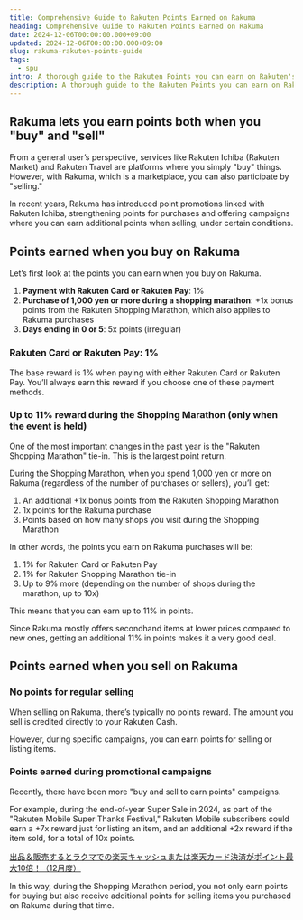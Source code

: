 ```yaml
---
title: Comprehensive Guide to Rakuten Points Earned on Rakuma
heading: Comprehensive Guide to Rakuten Points Earned on Rakuma
date: 2024-12-06T00:00:00.000+09:00
updated: 2024-12-06T00:00:00.000+09:00
slug: rakuma-rakuten-points-guide
tags:
  - spu
intro: A thorough guide to the Rakuten Points you can earn on Rakuten's flea market service, "Rakuma."
description: A thorough guide to the Rakuten Points you can earn on Rakuten's flea market service, "Rakuma."
---
```


## Rakuma lets you earn points both when you "buy" and "sell"

From a general user’s perspective, services like Rakuten Ichiba (Rakuten Market) and Rakuten Travel are platforms where you simply "buy" things. However, with Rakuma, which is a marketplace, you can also participate by "selling."

In recent years, Rakuma has introduced point promotions linked with Rakuten Ichiba, strengthening points for purchases and offering campaigns where you can earn additional points when selling, under certain conditions.

## Points earned when you buy on Rakuma

Let’s first look at the points you can earn when you buy on Rakuma.

1. **Payment with Rakuten Card or Rakuten Pay**: 1%
2. **Purchase of 1,000 yen or more during a shopping marathon**: +1x bonus points from the Rakuten Shopping Marathon, which also applies to Rakuma purchases
3. **Days ending in 0 or 5**: 5x points (irregular)

### Rakuten Card or Rakuten Pay: 1%

The base reward is 1% when paying with either Rakuten Card or Rakuten Pay. You’ll always earn this reward if you choose one of these payment methods.

### Up to 11% reward during the Shopping Marathon (only when the event is held)

One of the most important changes in the past year is the "Rakuten Shopping Marathon" tie-in. This is the largest point return.

During the Shopping Marathon, when you spend 1,000 yen or more on Rakuma (regardless of the number of purchases or sellers), you’ll get:

1. An additional +1x bonus points from the Rakuten Shopping Marathon
2. 1x points for the Rakuma purchase
3. Points based on how many shops you visit during the Shopping Marathon

In other words, the points you earn on Rakuma purchases will be:

1. 1% for Rakuten Card or Rakuten Pay
2. 1% for Rakuten Shopping Marathon tie-in
3. Up to 9% more (depending on the number of shops during the marathon, up to 10x)

This means that you can earn up to 11% in points.

Since Rakuma mostly offers secondhand items at lower prices compared to new ones, getting an additional 11% in points makes it a very good deal.

## Points earned when you sell on Rakuma

### No points for regular selling

When selling on Rakuma, there’s typically no points reward. The amount you sell is credited directly to your Rakuten Cash.

However, during specific campaigns, you can earn points for selling or listing items.

### Points earned during promotional campaigns

Recently, there have been more "buy and sell to earn points" campaigns.

For example, during the end-of-year Super Sale in 2024, as part of the "Rakuten Mobile Super Thanks Festival," Rakuten Mobile subscribers could earn a +7x reward just for listing an item, and an additional +2x reward if the item sold, for a total of 10x points.

[出品＆販売するとラクマでの楽天キャッシュまたは楽天カード決済がポイント最大10倍！（12月度）](https://rakuma.rakuten.co.jp/info/campaign/buy/rakutencard-mobile/20241201/?scid=from_toppage)

In this way, during the Shopping Marathon period, you not only earn points for buying but also receive additional points for selling items you purchased on Rakuma during that time.
